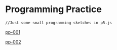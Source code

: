# Programming Practice

```
//Just some small programming sketches in p5.js
```

[pp-001](http://cdouglas.io/ProgrammingPractice/pp-001/)

[pp-002](http://cdouglas.io/ProgrammingPractice/pp-002/)
